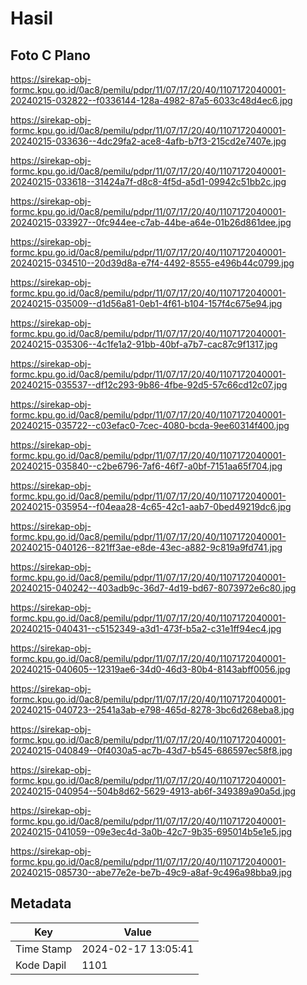 # Hasil

## Foto C Plano

https://sirekap-obj-formc.kpu.go.id/0ac8/pemilu/pdpr/11/07/17/20/40/1107172040001-20240215-032822--f0336144-128a-4982-87a5-6033c48d4ec6.jpg

https://sirekap-obj-formc.kpu.go.id/0ac8/pemilu/pdpr/11/07/17/20/40/1107172040001-20240215-033636--4dc29fa2-ace8-4afb-b7f3-215cd2e7407e.jpg

https://sirekap-obj-formc.kpu.go.id/0ac8/pemilu/pdpr/11/07/17/20/40/1107172040001-20240215-033618--31424a7f-d8c8-4f5d-a5d1-09942c51bb2c.jpg

https://sirekap-obj-formc.kpu.go.id/0ac8/pemilu/pdpr/11/07/17/20/40/1107172040001-20240215-033927--0fc944ee-c7ab-44be-a64e-01b26d861dee.jpg

https://sirekap-obj-formc.kpu.go.id/0ac8/pemilu/pdpr/11/07/17/20/40/1107172040001-20240215-034510--20d39d8a-e7f4-4492-8555-e496b44c0799.jpg

https://sirekap-obj-formc.kpu.go.id/0ac8/pemilu/pdpr/11/07/17/20/40/1107172040001-20240215-035009--d1d56a81-0eb1-4f61-b104-157f4c675e94.jpg

https://sirekap-obj-formc.kpu.go.id/0ac8/pemilu/pdpr/11/07/17/20/40/1107172040001-20240215-035306--4c1fe1a2-91bb-40bf-a7b7-cac87c9f1317.jpg

https://sirekap-obj-formc.kpu.go.id/0ac8/pemilu/pdpr/11/07/17/20/40/1107172040001-20240215-035537--df12c293-9b86-4fbe-92d5-57c66cd12c07.jpg

https://sirekap-obj-formc.kpu.go.id/0ac8/pemilu/pdpr/11/07/17/20/40/1107172040001-20240215-035722--c03efac0-7cec-4080-bcda-9ee60314f400.jpg

https://sirekap-obj-formc.kpu.go.id/0ac8/pemilu/pdpr/11/07/17/20/40/1107172040001-20240215-035840--c2be6796-7af6-46f7-a0bf-7151aa65f704.jpg

https://sirekap-obj-formc.kpu.go.id/0ac8/pemilu/pdpr/11/07/17/20/40/1107172040001-20240215-035954--f04eaa28-4c65-42c1-aab7-0bed49219dc6.jpg

https://sirekap-obj-formc.kpu.go.id/0ac8/pemilu/pdpr/11/07/17/20/40/1107172040001-20240215-040126--821ff3ae-e8de-43ec-a882-9c819a9fd741.jpg

https://sirekap-obj-formc.kpu.go.id/0ac8/pemilu/pdpr/11/07/17/20/40/1107172040001-20240215-040242--403adb9c-36d7-4d19-bd67-8073972e6c80.jpg

https://sirekap-obj-formc.kpu.go.id/0ac8/pemilu/pdpr/11/07/17/20/40/1107172040001-20240215-040431--c5152349-a3d1-473f-b5a2-c31e1ff94ec4.jpg

https://sirekap-obj-formc.kpu.go.id/0ac8/pemilu/pdpr/11/07/17/20/40/1107172040001-20240215-040605--12319ae6-34d0-46d3-80b4-8143abff0056.jpg

https://sirekap-obj-formc.kpu.go.id/0ac8/pemilu/pdpr/11/07/17/20/40/1107172040001-20240215-040723--2541a3ab-e798-465d-8278-3bc6d268eba8.jpg

https://sirekap-obj-formc.kpu.go.id/0ac8/pemilu/pdpr/11/07/17/20/40/1107172040001-20240215-040849--0f4030a5-ac7b-43d7-b545-686597ec58f8.jpg

https://sirekap-obj-formc.kpu.go.id/0ac8/pemilu/pdpr/11/07/17/20/40/1107172040001-20240215-040954--504b8d62-5629-4913-ab6f-349389a90a5d.jpg

https://sirekap-obj-formc.kpu.go.id/0ac8/pemilu/pdpr/11/07/17/20/40/1107172040001-20240215-041059--09e3ec4d-3a0b-42c7-9b35-695014b5e1e5.jpg

https://sirekap-obj-formc.kpu.go.id/0ac8/pemilu/pdpr/11/07/17/20/40/1107172040001-20240215-085730--abe77e2e-be7b-49c9-a8af-9c496a98bba9.jpg


## Metadata

| Key        | Value               |
| ---------- | ------------------- |
| Time Stamp | 2024-02-17 13:05:41 |
| Kode Dapil | 1101                |



